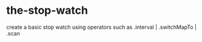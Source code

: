 # the-stop-watch
create a basic stop watch using operators such as .interval | .switchMapTo | .scan


